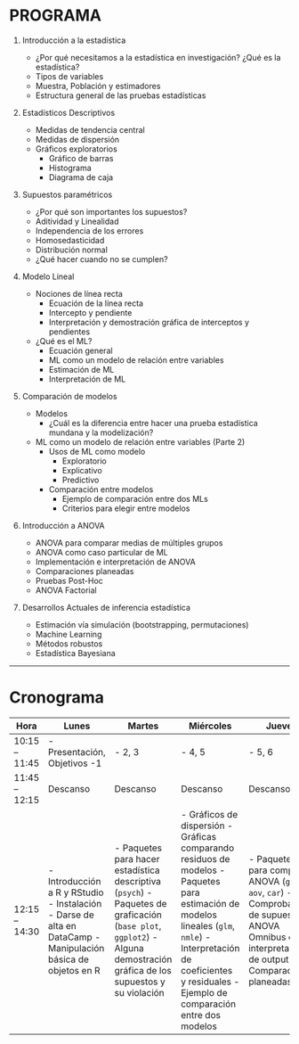 # PROGRAMA

1. Introducción a la estadística	* ¿Por qué necesitamos a la estadística en investigación? ¿Qué es la estadística?
	* Tipos de variables	* Muestra, Población y estimadores	* Estructura general de las pruebas estadísticas2. Estadísticos Descriptivos	* Medidas de tendencia central 
	* Medidas de dispersión
	* Gráficos exploratorios		* Gráfico de barras 
		* Histograma 
		* Diagrama de caja3. Supuestos paramétricos	* ¿Por qué son importantes los supuestos? 
	* Aditividad y Linealidad
	* Independencia de los errores 
	* Homosedasticidad
	* Distribución normal
	* ¿Qué hacer cuando no se cumplen?4. Modelo Lineal	* Nociones de línea recta 
		* Ecuación de la línea recta
		* Intercepto y pendiente
		* Interpretación y demostración gráfica de interceptos y pendientes 
	* ¿Qué es el ML?
		* Ecuación general
		* ML como un modelo de relación entre variables
		* Estimación de ML
		* Interpretación de ML5. Comparación de modelos	* Modelos		* ¿Cuál es la diferencia entre hacer una prueba estadística mundana y la modelización?	* ML como un modelo de relación entre variables (Parte 2) 
		* Usos de ML como modelo			* Exploratorio 
			* Explicativo 
			* Predictivo		* Comparación entre modelos 
			* Ejemplo de comparación entre dos MLs			* Criterios para elegir entre modelos6. Introducción a ANOVA	* ANOVA para comparar medias de múltiples grupos
	* ANOVA como caso particular de ML 
	* Implementación e interpretación de ANOVA
	* Comparaciones planeadas
	* Pruebas Post-Hoc 
	* ANOVA Factorial7. Desarrollos Actuales de inferencia estadística	* Estimación vía simulación (bootstrapping, permutaciones)
	* Machine Learning 
	* Métodos robustos	* Estadística Bayesiana

***# Cronograma

| Hora          | Lunes                                                                                                           | Martes                                                                                                                                                                     | Miércoles                                                                                                                                                                                                                      | Jueves                                                                                                                                                   | Viernes                                                                                                                                    |
|---------------|-----------------------------------------------------------------------------------------------------------------|----------------------------------------------------------------------------------------------------------------------------------------------------------------------------|--------------------------------------------------------------------------------------------------------------------------------------------------------------------------------------------------------------------------------|----------------------------------------------------------------------------------------------------------------------------------------------------------|--------------------------------------------------------------------------------------------------------------------------------------------|
| 10:15 – 11:45 | - Presentación, Objetivos -1                                                                                    | - 2, 3                                                                                                                                                                     | - 4, 5                                                                                                                                                                                                                         | - 5, 6                                                                                                                                                   | - 6, 7                                                                                                                                     |
| 11:45 – 12:15 | Descanso                                                                                                        | Descanso                                                                                                                                                                   | Descanso                                                                                                                                                                                                                       | Descanso                                                                                                                                                 | Descanso                                                                                                                                   |
| 12:15 – 14:30 | - Introducción a R y RStudio  - Instalación  - Darse de alta en DataCamp  - Manipulación básica de objetos en R | - Paquetes para hacer estadística descriptiva (`psych`)  - Paquetes de graficación (`base plot`, `ggplot2`)  - Alguna demostración gráfica de los supuestos y su violación | - Gráficos de dispersión  - Gráficas comparando residuos de modelos  - Paquetes para estimación de modelos lineales (`glm`, `nmle`)  - Interpretación de coeficientes y residuales  - Ejemplo de comparación entre dos modelos | - Paquetes para computar ANOVA (`glm`, `aov`, `car`)  - Comprobación de supuestos - ANOVA Omnibus e interpretación de output  - Comparaciones planeadas. | - Pruebas Post – Hoc  - Ejemplo completo de ANOVA con base de datos más compleja  - ANOVA factorial  - Shiny, RMarkdown y Machine Learning |
